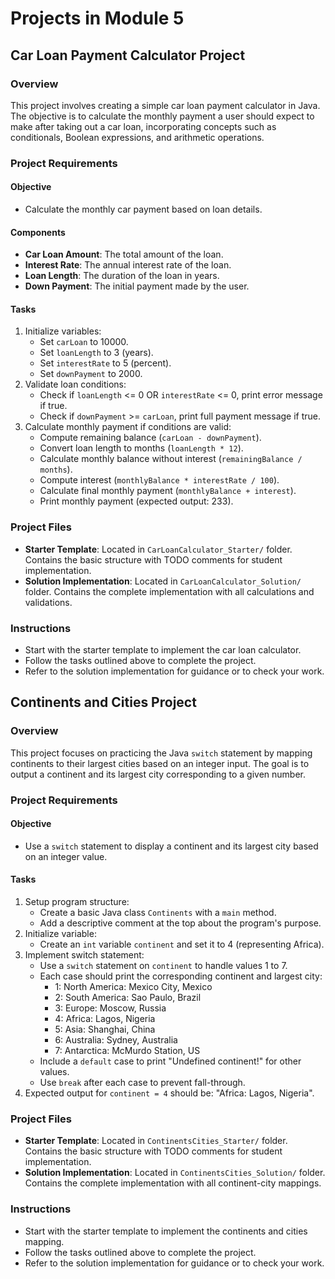 # Projects in Module 5

## Car Loan Payment Calculator Project

### Overview

This project involves creating a simple car loan payment calculator in Java. The objective is to calculate the monthly payment a user should expect to make after taking out a car loan, incorporating concepts such as conditionals, Boolean expressions, and arithmetic operations.

### Project Requirements

#### Objective

-   Calculate the monthly car payment based on loan details.

#### Components

-   **Car Loan Amount**: The total amount of the loan.
-   **Interest Rate**: The annual interest rate of the loan.
-   **Loan Length**: The duration of the loan in years.
-   **Down Payment**: The initial payment made by the user.

#### Tasks

1. Initialize variables:
    - Set `carLoan` to 10000.
    - Set `loanLength` to 3 (years).
    - Set `interestRate` to 5 (percent).
    - Set `downPayment` to 2000.
2. Validate loan conditions:
    - Check if `loanLength` <= 0 OR `interestRate` <= 0, print error message if true.
    - Check if `downPayment` >= `carLoan`, print full payment message if true.
3. Calculate monthly payment if conditions are valid:
    - Compute remaining balance (`carLoan - downPayment`).
    - Convert loan length to months (`loanLength * 12`).
    - Calculate monthly balance without interest (`remainingBalance / months`).
    - Compute interest (`monthlyBalance * interestRate / 100`).
    - Calculate final monthly payment (`monthlyBalance + interest`).
    - Print monthly payment (expected output: 233).

### Project Files

-   **Starter Template**: Located in `CarLoanCalculator_Starter/` folder. Contains the basic structure with TODO comments for student implementation.
-   **Solution Implementation**: Located in `CarLoanCalculator_Solution/` folder. Contains the complete implementation with all calculations and validations.

### Instructions

-   Start with the starter template to implement the car loan calculator.
-   Follow the tasks outlined above to complete the project.
-   Refer to the solution implementation for guidance or to check your work.

## Continents and Cities Project

### Overview

This project focuses on practicing the Java `switch` statement by mapping continents to their largest cities based on an integer input. The goal is to output a continent and its largest city corresponding to a given number.

### Project Requirements

#### Objective

-   Use a `switch` statement to display a continent and its largest city based on an integer value.

#### Tasks

1. Setup program structure:
    - Create a basic Java class `Continents` with a `main` method.
    - Add a descriptive comment at the top about the program's purpose.
2. Initialize variable:
    - Create an `int` variable `continent` and set it to 4 (representing Africa).
3. Implement switch statement:
    - Use a `switch` statement on `continent` to handle values 1 to 7.
    - Each case should print the corresponding continent and largest city:
        - 1: North America: Mexico City, Mexico
        - 2: South America: Sao Paulo, Brazil
        - 3: Europe: Moscow, Russia
        - 4: Africa: Lagos, Nigeria
        - 5: Asia: Shanghai, China
        - 6: Australia: Sydney, Australia
        - 7: Antarctica: McMurdo Station, US
    - Include a `default` case to print "Undefined continent!" for other values.
    - Use `break` after each case to prevent fall-through.
4. Expected output for `continent = 4` should be: "Africa: Lagos, Nigeria".

### Project Files

-   **Starter Template**: Located in `ContinentsCities_Starter/` folder. Contains the basic structure with TODO comments for student implementation.
-   **Solution Implementation**: Located in `ContinentsCities_Solution/` folder. Contains the complete implementation with all continent-city mappings.

### Instructions

-   Start with the starter template to implement the continents and cities mapping.
-   Follow the tasks outlined above to complete the project.
-   Refer to the solution implementation for guidance or to check your work.
